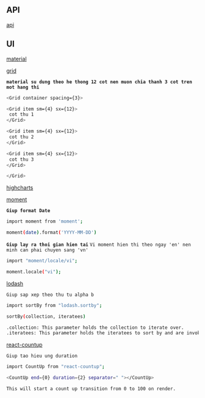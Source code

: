 ## API

[api](https://documenter.getpostman.com/view/10808728/SzS8rjbc)

## UI

[material](https://material-ui.com/getting-started/installation/)

[grid](https://material-ui.com/components/grid/)

**`material su dung theo he thong 12 cot nen muon chia thanh 3 cot tren mot hang thi`**

```bash
<Grid container spacing={3}>

<Grid item sm={4} sx={12}>
 cot thu 1
</Grid>

<Grid item sm={4} sx={12}>
 cot thu 2
</Grid>

<Grid item sm={4} sx={12}>
 cot thu 3
</Grid>

</Grid>
```

[highcharts](https://github.com/highcharts/highcharts-react)

[moment](https://github.com/moment/moment)

**`Giup format Date`**

```bash
import moment from 'moment';

moment(date).format('YYYY-MM-DD')
```

**`Giup lay ra thoi gian hien tai`**
`Vi moment hien thi theo ngay 'en' nen minh can phai chuyen sang 'vn'`

```bash
import "moment/locale/vi";

moment.locale("vi");
```

[lodash](https://www.npmjs.com/package/lodash)

`Giup sap xep theo thu tu alpha b`

```bash
import sortBy from "lodash.sortby";

sortBy(collection, iteratees)

.collection: This parameter holds the collection to iterate over.
.iteratees: This parameter holds the iteratees to sort by and are invoked with one argument(value).
```

[react-countup](https://www.npmjs.com/package/react-countup?activeTab=readme)

`Giup tao hieu ung duration`

```bash
import CountUp from "react-countup";

<CountUp end={0} duration={2} separator=" "></CountUp>

This will start a count up transition from 0 to 100 on render.

```
